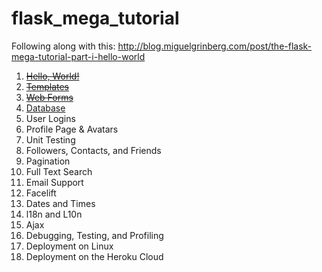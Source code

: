 # flask_mega_tutorial
Following along with this: http://blog.miguelgrinberg.com/post/the-flask-mega-tutorial-part-i-hello-world

1. ~~[Hello, World!](http://blog.miguelgrinberg.com/post/the-flask-mega-tutorial-part-i-hello-world)~~ 
2. ~~[Templates](http://blog.miguelgrinberg.com/post/the-flask-mega-tutorial-part-ii-templates)~~
3. ~~[Web Forms](http://blog.miguelgrinberg.com/post/the-flask-mega-tutorial-part-iii-web-forms)~~
4. [Database](http://blog.miguelgrinberg.com/post/the-flask-mega-tutorial-part-iv-database)
5. User Logins
6. Profile Page & Avatars
7. Unit Testing
8. Followers, Contacts, and Friends
9. Pagination
10. Full Text Search
11. Email Support
12. Facelift
13. Dates and Times
14. l18n and L10n
15. Ajax
16. Debugging, Testing, and Profiling
17. Deployment on Linux
18. Deployment on the Heroku Cloud
